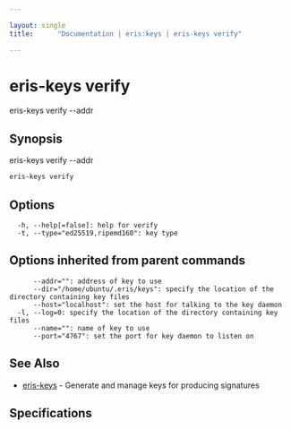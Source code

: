 ```yaml
---

layout: single
title:      "Documentation | eris:keys | eris-keys verify"

---
```


# eris-keys verify

eris-keys verify --addr <addr> <hash> <sig>

## Synopsis

eris-keys verify --addr <addr> <hash> <sig>

```bash
eris-keys verify
```

## Options

```
  -h, --help[=false]: help for verify
  -t, --type="ed25519,ripemd160": key type
```

## Options inherited from parent commands

```
      --addr="": address of key to use
      --dir="/home/ubuntu/.eris/keys": specify the location of the directory containing key files
      --host="localhost": set the host for talking to the key daemon
  -l, --log=0: specify the location of the directory containing key files
      --name="": name of key to use
      --port="4767": set the port for key daemon to listen on
```

## See Also

* [eris-keys](/docs/documentation/keys/0.11.1/eris-keys/)	 - Generate and manage keys for producing signatures

## Specifications


